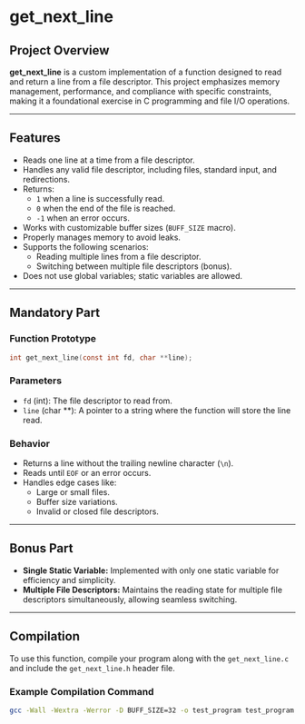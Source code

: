 # get_next_line

## Project Overview

**get_next_line** is a custom implementation of a function designed to read and return a line from a file descriptor. This project emphasizes memory management, performance, and compliance with specific constraints, making it a foundational exercise in C programming and file I/O operations.

---

## Features

- Reads one line at a time from a file descriptor.
- Handles any valid file descriptor, including files, standard input, and redirections.
- Returns:
  - `1` when a line is successfully read.
  - `0` when the end of the file is reached.
  - `-1` when an error occurs.
- Works with customizable buffer sizes (`BUFF_SIZE` macro).
- Properly manages memory to avoid leaks.
- Supports the following scenarios:
  - Reading multiple lines from a file descriptor.
  - Switching between multiple file descriptors (bonus).
- Does not use global variables; static variables are allowed.

---

## Mandatory Part

### Function Prototype
```c
int get_next_line(const int fd, char **line);
```

### Parameters
- `fd` (int): The file descriptor to read from.
- `line` (char **): A pointer to a string where the function will store the line read.

### Behavior
- Returns a line without the trailing newline character (`\n`).
- Reads until `EOF` or an error occurs.
- Handles edge cases like:
  - Large or small files.
  - Buffer size variations.
  - Invalid or closed file descriptors.

---

## Bonus Part

- **Single Static Variable:** Implemented with only one static variable for efficiency and simplicity.
- **Multiple File Descriptors:** Maintains the reading state for multiple file descriptors simultaneously, allowing seamless switching.

---

## Compilation

To use this function, compile your program along with the `get_next_line.c` and include the `get_next_line.h` header file.

### Example Compilation Command
```bash
gcc -Wall -Wextra -Werror -D BUFF_SIZE=32 -o test_program test_program.c get_next_line.c
```
